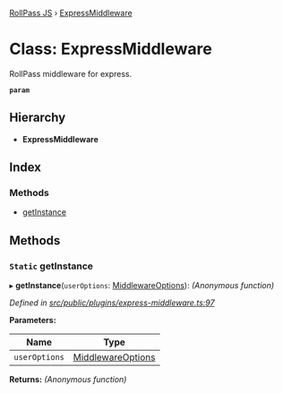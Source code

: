 [RollPass JS](../README.md) › [ExpressMiddleware](expressmiddleware.md)

# Class: ExpressMiddleware

RollPass middleware for express.

**`param`** 

## Hierarchy

* **ExpressMiddleware**

## Index

### Methods

* [getInstance](expressmiddleware.md#static-getinstance)

## Methods

### `Static` getInstance

▸ **getInstance**(`userOptions`: [MiddlewareOptions](../interfaces/middlewareoptions.md)): *(Anonymous function)*

*Defined in [src/public/plugins/express-middleware.ts:97](https://github.com/RollPass/rollpass-js/blob/24d55ba/src/public/plugins/express-middleware.ts#L97)*

**Parameters:**

Name | Type |
------ | ------ |
`userOptions` | [MiddlewareOptions](../interfaces/middlewareoptions.md) |

**Returns:** *(Anonymous function)*
